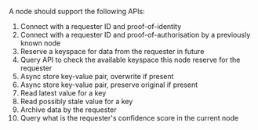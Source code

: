 A node should support the following APIs:

1. Connect with a requester ID and proof-of-identity
2. Connect with a requester ID and proof-of-authorisation by a previously known node
3. Reserve a keyspace for data from the requester in future
4. Query API to check the available keyspace this node reserve for the requester
5. Async store key-value pair, overwrite if present
6. Async store key-value pair, preserve original if present
7. Read latest value for a key
8. Read possibly stale value for a key
9. Archive data by the requester
10. Query what is the requester's confidence score in the current node
